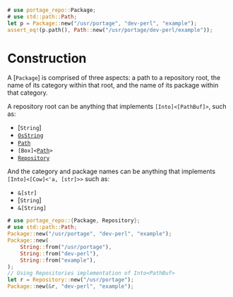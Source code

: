 ```rust
# use portage_repo::Package;
# use std::path::Path;
let p = Package::new("/usr/portage", "dev-perl", "example");
assert_eq!(p.path(), Path::new("/usr/portage/dev-perl/example"));
```

# Construction

A [`Package`] is comprised of three aspects: a path to a repository root,
the name of its category within that root, and the name of its package
within that category.

A repository root can be anything that implements
<code>[Into]\<[PathBuf]></code>, such as:
* [`String`]
* [`OsString`](std::ffi::OsString)
* [`Path`](std::path::Path)
* <code>[Box]\<[Path](std::path::Path)></code>
* [`Repository`](crate::Repository)

And the category and package names can be anything that implements
<code>[Into]\<[Cow]\<'a, [str]>></code> such as:

* <code>&[str]</code>
* [`String`]
* <code>&[String]</code>

```rust
# use portage_repo::{Package, Repository};
# use std::path::Path;
Package::new("/usr/portage", "dev-perl", "example");
Package::new(
    String::from("/usr/portage"),
    String::from("dev-perl"),
    String::from("example"),
);
// Using Repositories implementation of Into<PathBuf>
let r = Repository::new("/usr/portage");
Package::new(&r, "dev-perl", "example");
```

